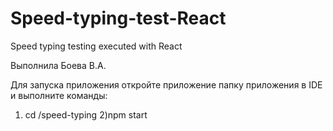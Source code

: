 # Speed-typing-test-React
Speed typing testing executed with React

Выполнила Боева В.А.

Для запуска приложения откройте приложение папку приложения в IDE и выполните команды: 

1) cd /speed-typing
2)npm start
